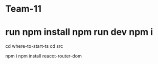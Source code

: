 # Team-11


run npm install
    npm run dev
    npm i
=======
cd where-to-start-ts
cd src

npm i
npm install reacot-router-dom

